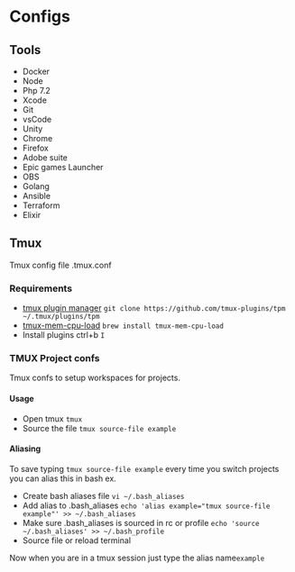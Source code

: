 # Configs

## Tools

- Docker
- Node
- Php 7.2
- Xcode
- Git
- vsCode
- Unity
- Chrome
- Firefox
- Adobe suite
- Epic games Launcher
- OBS
- Golang
- Ansible
- Terraform
- Elixir

## Tmux

Tmux config file .tmux.conf

### Requirements

- [tmux plugin manager](https://github.com/tmux-plugins/tpm) `git clone https://github.com/tmux-plugins/tpm ~/.tmux/plugins/tpm`
- [tmux-mem-cpu-load](https://github.com/thewtex/tmux-mem-cpu-load) `brew install tmux-mem-cpu-load`
- Install plugins ctrl+b `I`

### TMUX Project confs

Tmux confs to setup workspaces for projects.

#### Usage

- Open tmux `tmux`
- Source the file `tmux source-file example`

#### Aliasing

To save typing `tmux source-file example` every time you switch projects you can alias this in bash ex.

- Create bash aliases file `vi ~/.bash_aliases`
- Add alias to .bash_aliases `echo 'alias example="tmux source-file example"' >> ~/.bash_aliases`
- Make sure .bash_aliases is sourced in rc or profile `echo 'source ~/.bash_aliases' >> ~/.bash_profile`
- Source file or reload terminal

Now when you are in a tmux session just type the alias name`example`
